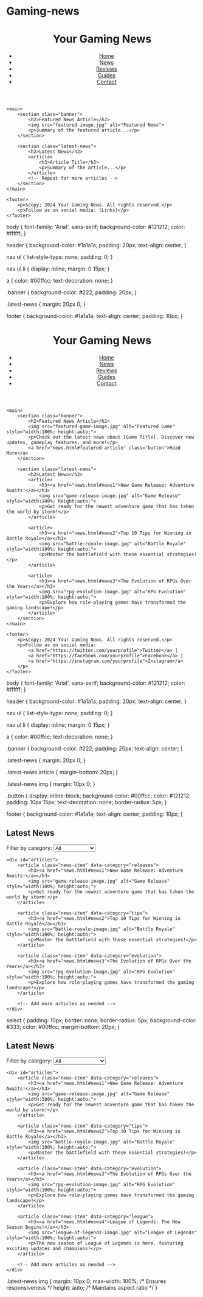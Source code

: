 # Gaming-news
<!DOCTYPE html>
<html lang="en">
<head>
    <meta charset="UTF-8">
    <meta name="viewport" content="width=device-width, initial-scale=1.0">
    <title>Your Gaming News Site</title>
    <link rel="stylesheet" href="styles.css">
</head>
<body>
    <header>
        <h1>Your Gaming News</h1>
        <nav>
            <ul>
                <li><a href="index.html">Home</a></li>
                <li><a href="news.html">News</a></li>
                <li><a href="reviews.html">Reviews</a></li>
                <li><a href="guides.html">Guides</a></li>
                <li><a href="contact.html">Contact</a></li>
            </ul>
        </nav>
    </header>

    <main>
        <section class="banner">
            <h2>Featured News Article</h2>
            <img src="featured-image.jpg" alt="Featured News">
            <p>Summary of the featured article...</p>
        </section>

        <section class="latest-news">
            <h2>Latest News</h2>
            <article>
                <h3>Article Title</h3>
                <p>Summary of the article...</p>
            </article>
            <!-- Repeat for more articles -->
        </section>
    </main>

    <footer>
        <p>&copy; 2024 Your Gaming News. All rights reserved.</p>
        <p>Follow us on social media: [Links]</p>
    </footer>
</body>
</html>
body {
    font-family: 'Arial', sans-serif;
    background-color: #121212;
    color: #ffffff;
}

header {
    background-color: #1a1a1a;
    padding: 20px;
    text-align: center;
}

nav ul {
    list-style-type: none;
    padding: 0;
}

nav ul li {
    display: inline;
    margin: 0 15px;
}

a {
    color: #00ffcc;
    text-decoration: none;
}

.banner {
    background-color: #222;
    padding: 20px;
}

.latest-news {
    margin: 20px 0;
}

footer {
    background-color: #1a1a1a;
    text-align: center;
    padding: 10px;
}
<!DOCTYPE html>
<html lang="en">
<head>
    <meta charset="UTF-8">
    <meta name="viewport" content="width=device-width, initial-scale=1.0">
    <title>Your Gaming News Site</title>
    <link rel="stylesheet" href="styles.css">
</head>
<body>
    <header>
        <h1>Your Gaming News</h1>
        <nav>
            <ul>
                <li><a href="index.html">Home</a></li>
                <li><a href="news.html">News</a></li>
                <li><a href="reviews.html">Reviews</a></li>
                <li><a href="guides.html">Guides</a></li>
                <li><a href="contact.html">Contact</a></li>
            </ul>
        </nav>
    </header>

    <main>
        <section class="banner">
            <h2>Featured News Article</h2>
            <img src="featured-game-image.jpg" alt="Featured Game" style="width:100%; height:auto;">
            <p>Check out the latest news about [Game Title]. Discover new updates, gameplay features, and more!</p>
            <a href="news.html#featured-article" class="button">Read More</a>
        </section>

        <section class="latest-news">
            <h2>Latest News</h2>
            <article>
                <h3><a href="news.html#news1">New Game Release: Adventure Awaits!</a></h3>
                <img src="game-release-image.jpg" alt="Game Release" style="width:100%; height:auto;">
                <p>Get ready for the newest adventure game that has taken the world by storm!</p>
            </article>

            <article>
                <h3><a href="news.html#news2">Top 10 Tips for Winning in Battle Royale</a></h3>
                <img src="battle-royale-image.jpg" alt="Battle Royale" style="width:100%; height:auto;">
                <p>Master the battlefield with these essential strategies!</p>
            </article>

            <article>
                <h3><a href="news.html#news3">The Evolution of RPGs Over the Years</a></h3>
                <img src="rpg-evolution-image.jpg" alt="RPG Evolution" style="width:100%; height:auto;">
                <p>Explore how role-playing games have transformed the gaming landscape!</p>
            </article>
        </section>
    </main>

    <footer>
        <p>&copy; 2024 Your Gaming News. All rights reserved.</p>
        <p>Follow us on social media: 
            <a href="https://twitter.com/yourprofile">Twitter</a> | 
            <a href="https://facebook.com/yourprofile">Facebook</a> | 
            <a href="https://instagram.com/yourprofile">Instagram</a>
        </p>
    </footer>
</body>
</html>
body {
    font-family: 'Arial', sans-serif;
    background-color: #121212;
    color: #ffffff;
}

header {
    background-color: #1a1a1a;
    padding: 20px;
    text-align: center;
}

nav ul {
    list-style-type: none;
    padding: 0;
}

nav ul li {
    display: inline;
    margin: 0 15px;
}

a {
    color: #00ffcc;
    text-decoration: none;
}

.banner {
    background-color: #222;
    padding: 20px;
    text-align: center;
}

.latest-news {
    margin: 20px 0;
}

.latest-news article {
    margin-bottom: 20px;
}

.latest-news img {
    margin: 10px 0;
}

.button {
    display: inline-block;
    background-color: #00ffcc;
    color: #121212;
    padding: 10px 15px;
    text-decoration: none;
    border-radius: 5px;
}

footer {
    background-color: #1a1a1a;
    text-align: center;
    padding: 10px;
}
<section class="latest-news">
    <h2>Latest News</h2>
    <label for="news-filter">Filter by category:</label>
    <select id="news-filter" onchange="filterArticles()">
        <option value="all">All</option>
        <option value="releases">New Releases</option>
        <option value="tips">Tips & Tricks</option>
        <option value="evolution">RPG Evolution</option>
    </select>

    <div id="articles">
        <article class="news-item" data-category="releases">
            <h3><a href="news.html#news1">New Game Release: Adventure Awaits!</a></h3>
            <img src="game-release-image.jpg" alt="Game Release" style="width:100%; height:auto;">
            <p>Get ready for the newest adventure game that has taken the world by storm!</p>
        </article>

        <article class="news-item" data-category="tips">
            <h3><a href="news.html#news2">Top 10 Tips for Winning in Battle Royale</a></h3>
            <img src="battle-royale-image.jpg" alt="Battle Royale" style="width:100%; height:auto;">
            <p>Master the battlefield with these essential strategies!</p>
        </article>

        <article class="news-item" data-category="evolution">
            <h3><a href="news.html#news3">The Evolution of RPGs Over the Years</a></h3>
            <img src="rpg-evolution-image.jpg" alt="RPG Evolution" style="width:100%; height:auto;">
            <p>Explore how role-playing games have transformed the gaming landscape!</p>
        </article>

        <!-- Add more articles as needed -->
    </div>
</section>
<script>
    function filterArticles() {
        const filter = document.getElementById('news-filter').value;
        const articles = document.querySelectorAll('.news-item');

        articles.forEach(article => {
            if (filter === 'all' || article.dataset.category === filter) {
                article.style.display = '';
            } else {
                article.style.display = 'none';
            }
        });
    }
</script>
select {
    padding: 10px;
    border: none;
    border-radius: 5px;
    background-color: #333;
    color: #00ffcc;
    margin-bottom: 20px;
}
<section class="latest-news">
    <h2>Latest News</h2>
    <label for="news-filter">Filter by category:</label>
    <select id="news-filter" onchange="filterArticles()">
        <option value="all">All</option>
        <option value="releases">New Releases</option>
        <option value="tips">Tips & Tricks</option>
        <option value="evolution">RPG Evolution</option>
        <option value="league">League of Legends</option>
    </select>

    <div id="articles">
        <article class="news-item" data-category="releases">
            <h3><a href="news.html#news1">New Game Release: Adventure Awaits!</a></h3>
            <img src="game-release-image.jpg" alt="Game Release" style="width:100%; height:auto;">
            <p>Get ready for the newest adventure game that has taken the world by storm!</p>
        </article>

        <article class="news-item" data-category="tips">
            <h3><a href="news.html#news2">Top 10 Tips for Winning in Battle Royale</a></h3>
            <img src="battle-royale-image.jpg" alt="Battle Royale" style="width:100%; height:auto;">
            <p>Master the battlefield with these essential strategies!</p>
        </article>

        <article class="news-item" data-category="evolution">
            <h3><a href="news.html#news3">The Evolution of RPGs Over the Years</a></h3>
            <img src="rpg-evolution-image.jpg" alt="RPG Evolution" style="width:100%; height:auto;">
            <p>Explore how role-playing games have transformed the gaming landscape!</p>
        </article>

        <article class="news-item" data-category="league">
            <h3><a href="news.html#news4">League of Legends: The New Season Begins!</a></h3>
            <img src="league-of-legends-image.jpg" alt="League of Legends" style="width:100%; height:auto;">
            <p>The new season of League of Legends is here, featuring exciting updates and champions!</p>
        </article>

        <!-- Add more articles as needed -->
    </div>
</section>
.latest-news img {
    margin: 10px 0;
    max-width: 100%; /* Ensures responsiveness */
    height: auto;    /* Maintains aspect ratio */
}
